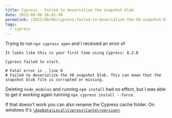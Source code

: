 ```yaml
---
title: Cypress - Failed to deserialize the snapshot blob
date: 2021-08-06 16:01:30
permalink: /2021/08/06/cypress-failed-to-deserialize-the-V8-snapshot-blob/
tags:
  - cypress
---
```


Trying to run `npx cypress open` and I received an error of

```
It looks like this is your first time using Cypress: 8.2.0

Cypress failed to start.

# Fatal error in , line 0
# Failed to deserialize the V8 snapshot blob. This can mean that the snapshot blob file is corrupted or missing.
```

Deleting `node_modules` and running `npm install` had no effect, but I was able to get it working again running `npx cypress install --force`.

If that doesn't work you can also rename the Cypress cache folder. On windows it's [`\AppData\Local\Cypress\Cache\<version>`](https://github.com/cypress-io/cypress/issues/5440#issuecomment-546377052)
